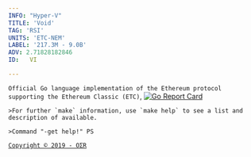 ```yaml
---
INFO: "Hyper-V"
TITLE: 'Void'
TAG: 'RSI'
UNITS: 'ETC-NEM'
LABEL: '217.3M - 9.0B'
ADV: 2.71828182846
ID:   VI

---
```


`Official Go language implementation of the Ethereum protocol supporting the Ethereum Classic (ETC)`,
[![Go Report Card](https://goreportcard.com/badge/github.com/ethereumproject/go-ethereum)](https://goreportcard.com/report/github.com/ethereumproject/go-ethereum)

```
>For further `make` information, use `make help` to see a list and description of available.

>Command "-get help!" PS

```
[` Copyright © 2019 - OΣR `](https://www.mcafeesecure.com/verify?host=ozturna.info)
